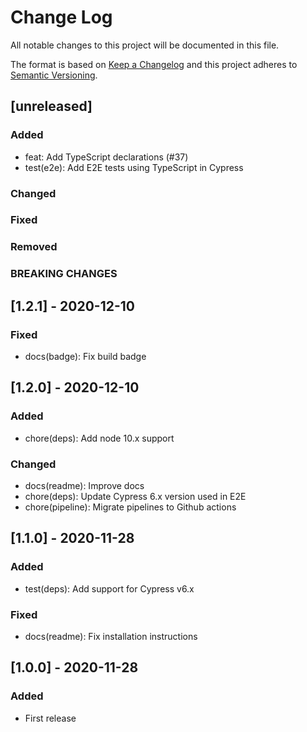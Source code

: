# Change Log
All notable changes to this project will be documented in this file.

The format is based on [Keep a Changelog](http://keepachangelog.com/)
and this project adheres to [Semantic Versioning](http://semver.org/).

## [unreleased]
### Added
- feat: Add TypeScript declarations (#37)
- test(e2e): Add E2E tests using TypeScript in Cypress
### Changed
### Fixed
### Removed
### BREAKING CHANGES

## [1.2.1] - 2020-12-10
### Fixed
- docs(badge): Fix build badge

## [1.2.0] - 2020-12-10
### Added
- chore(deps): Add node 10.x support

### Changed
- docs(readme): Improve docs
- chore(deps): Update Cypress 6.x version used in E2E
- chore(pipeline): Migrate pipelines to Github actions

## [1.1.0] - 2020-11-28
### Added
- test(deps): Add support for Cypress v6.x

### Fixed
- docs(readme): Fix installation instructions

## [1.0.0] - 2020-11-28
### Added
- First release
